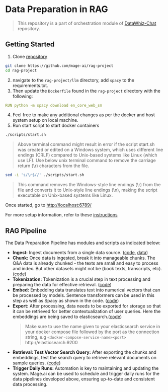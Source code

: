 # Data Preparation in RAG

> This repository is a part of orchestration module of [DataWhiz-Chat](https://github.com/quickSilverShanks/DataWhiz-Chat/tree/main) repository.


## Getting Started

01. Clone [repository](https://github.com/mage-ai/rag-project)
```bash
git clone https://github.com/mage-ai/rag-project
cd rag-project
```
02. navigate to the `rag-project/llm` directory, add `spacy` to the requirements.txt.
03. Then update the `Dockerfile` found in the `rag-project` directory with the following:
```YAML
RUN python -m spacy download en_core_web_sm
```
04. Feel free to make any additional changes as per the docker and host system setup on local machine.
05. Run start script to start docker containers
```bash
./scripts/start.sh
```

> Above terminal command might result in error if the script start.sh was created or edited on a Windows system, which uses different line endings (CRLF) compared to Unix-based systems like Linux (which use LF). Use below unix terminal command to remove the carriage return (\r) characters from the file.

```bash
sed -i 's/\r$//' ./scripts/start.sh
```

> This command removes the Windows-style line endings (\r) from the file and converts it to Unix-style line endings (\n), making the script executable on Unix-based systems like Linux.

Once started, go to [http://localhost:6789/](http://localhost:6789/)

For more setup information, refer to these [instructions](https://docs.mage.ai/getting-started/setup#docker-compose-template)


## RAG Pipeline

The Data Preparation Pipeline has modules and scripts as indicated below:

- **Ingest:**  Ingest documents from a single data source. ([code](https://raw.githubusercontent.com/quickSilverShanks/LLMs---Mage--Zoomcamp/main/llms_mage/rager/data_loaders/runic_oblivion.py), [data](https://raw.githubusercontent.com/DataTalksClub/llm-zoomcamp/main/01-intro/documents.json))
- **Chunk:** Once data is ingested, break it into manageable chunks. The Q&A data is already chunked - the texts are small and easy to process and index. But other datasets might not be (book texts, transcripts, etc). ([code](https://raw.githubusercontent.com/quickSilverShanks/LLMs---Mage--Zoomcamp/main/llms_mage/rager/transformers/radiant_photon.py))
- **Tokenization:** Tokenization is a crucial step in text processing and preparing the data for effective retrieval. ([code](https://raw.githubusercontent.com/quickSilverShanks/LLMs---Mage--Zoomcamp/main/llms_mage/rager/transformers/vivid_nexus.py))
- **Embed:** Embedding data translates text into numerical vectors that can be processed by models. Sentence transformers can be used in this step as well as Spacy as shown in the code. ([code](https://raw.githubusercontent.com/quickSilverShanks/LLMs---Mage--Zoomcamp/main/llms_mage/rager/transformers/prismatic_axiom.py))
- **Export:** After processing, data needs to be exported for storage so that it can be retrieved for better contextualization of user queries. Here the embeddings are being saved to elasticsearch.([code](https://raw.githubusercontent.com/quickSilverShanks/LLMs---Mage--Zoomcamp/main/llms_mage/rager/data_exporters/numinous_fission.py))
  > Make sure to use the name given to your elasticsearch service in your docker compose file followed by the port as the connection string, e.g `<docker-compose-service-name><port>` http://elasticsearch:9200
- **Retrieval: Test Vector Search Query:** After exporting the chunks and embeddings, test the search query to retrieve relevant documents on sample queries. ([code](https://raw.githubusercontent.com/quickSilverShanks/LLMs---Mage--Zoomcamp/main/code/retrieval.py))
- **Trigger Daily Runs:** Automation is key to maintaining and updating the system. Mage.ai can be used to schedule and trigger daily runs for the data pipelines developed above, ensuring up-to-date and consistent data processing.
